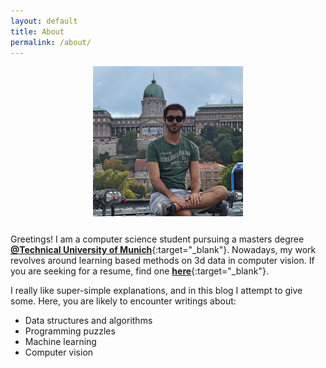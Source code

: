 ```yaml
---
layout: default
title: About
permalink: /about/
---
```


<div style="text-align:center; margin-top: 10px; margin-bottom: 25px"><img id="pp" src ="/assets/pp-small.jpg"/></div>

Greetings! I am a computer science student pursuing a masters degree [**@Technical University of Munich**](https://www.tum.de/){:target="_blank"}. Nowadays, my work revolves around learning based methods on 3d data in computer vision. If you are seeking for a resume, find one [**here**](/assets/cv-moe-un.pdf){:target="_blank"}.

I really like super-simple explanations, and in this blog I attempt to give some. Here, you are likely to encounter writings about:
- Data structures and algorithms
- Programming puzzles
- Machine learning
- Computer vision